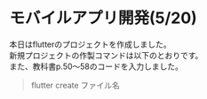 # モバイルアプリ開発(5/20)
本日はflutterのプロジェクトを作成しました。  
新規プロジェクトの作製コマンドは以下のとおりです。  
また、教科書p.50～58のコードを入力しました。
>flutter create ファイル名


